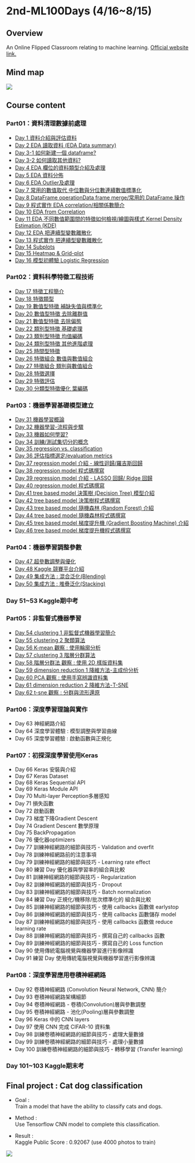# 2nd-ML100Days (4/16~8/15)
>
## Overview
An Online Flipped Classroom relating to machine learning. [Official website link.](https://ai100-2.cupoy.com/)
>
## Mind map
![](https://github.com/tailer954/2nd-ML100Days/blob/master/%E6%A9%9F%E5%99%A8%E5%AD%B8%E7%BF%92%E9%A6%AC%E6%8B%89%E6%9D%BE.png)
>
## Course content
### Part01：資料清理數據前處理
- [Day 1 資料介紹與評估資料](https://github.com/tailer954/2nd-ML100Days/blob/master/homework/Day_001_HW.ipynb)
- [Day 2 EDA 讀取資料 (EDA Data summary)](https://github.com/tailer954/2nd-ML100Days/blob/master/homework/Day_002_HW.ipynb)
- [Day 3-1 如何新建一個 dataframe?](https://github.com/tailer954/2nd-ML100Days/blob/master/homework/Day_003-1_HW.ipynb)
- [Day 3-2 如何讀取其他資料?](https://github.com/tailer954/2nd-ML100Days/blob/master/homework/Day_003-2_HW.ipynb)
- [Day 4 EDA 欄位的資料類型介紹及處理](https://github.com/tailer954/2nd-ML100Days/blob/master/homework/Day_004_HW.ipynb)
- [Day 5 EDA 資料分佈](https://github.com/tailer954/2nd-ML100Days/blob/master/homework/Day_005_HW.ipynb)
- [Day 6 EDA Outlier及處理](https://github.com/tailer954/2nd-ML100Days/blob/master/homework/Day_006_HW.ipynb)
- [Day 7 常用的數值取代 中位數與分位數連續數值標準化](https://github.com/tailer954/2nd-ML100Days/blob/master/homework/Day_007_HW.ipynb)
- [Day 8 DataFrame operationData frame merge/常用的 DataFrame 操作](https://github.com/tailer954/2nd-ML100Days/blob/master/homework/Day_008_HW.ipynb)
- [Day 9 程式實作 EDA correlation/相關係數簡介](https://github.com/tailer954/2nd-ML100Days/blob/master/homework/Day_009_HW.ipynb)
- [Day 10 EDA from Correlation](https://github.com/tailer954/2nd-ML100Days/blob/master/homework/Day_010_HW.ipynb)
- [Day 11 EDA 不同數值範圍間的特徵如何檢視/繪圖與樣式 Kernel Density Estimation (KDE)](https://github.com/tailer954/2nd-ML100Days/blob/master/homework/Day_011_HW.ipynb)
- [Day 12 EDA 把連續型變數離散化](https://github.com/tailer954/2nd-ML100Days/blob/master/homework/Day_012_HW.ipynb)
- [Day 13 程式實作 把連續型變數離散化](https://github.com/tailer954/2nd-ML100Days/blob/master/homework/Day_013_HW.ipynb)
- [Day 14 Subplots](https://github.com/tailer954/2nd-ML100Days/blob/master/homework/Day_014_HW.ipynb)
- [Day 15 Heatmap & Grid-plot](https://github.com/tailer954/2nd-ML100Days/blob/master/homework/Day_015_HW.ipynb)
- [Day 16 模型初體驗 Logistic Regression](https://github.com/tailer954/2nd-ML100Days/blob/master/homework/Day_016_HW.ipynb)
### Part02：資料科學特徵工程技術
- [Day 17 特徵工程簡介](https://github.com/tailer954/2nd-ML100Days/blob/master/homework/Day_017_HW.ipynb)
- [Day 18 特徵類型](https://github.com/tailer954/2nd-ML100Days/blob/master/homework/Day_018_HW.ipynb)
- [Day 19 數值型特徵 補缺失值與標準化](https://github.com/tailer954/2nd-ML100Days/blob/master/homework/Day_019_HW.ipynb)
- [Day 20 數值型特徵 去除離群值](https://github.com/tailer954/2nd-ML100Days/blob/master/homework/Day_020_HW.ipynb)
- [Day 21 數值型特徵 去除偏態](https://github.com/tailer954/2nd-ML100Days/blob/master/homework/Day_021_HW.ipynb)
- [Day 22 類別型特徵 基礎處理](https://github.com/tailer954/2nd-ML100Days/blob/master/homework/Day_022_HW.ipynb)
- [Day 23 類別型特徵 均值編碼](https://github.com/tailer954/2nd-ML100Days/blob/master/homework/Day_023_HW.ipynb)
- [Day 24 類別型特徵 其他進階處理](https://github.com/tailer954/2nd-ML100Days/blob/master/homework/Day_024_HW.ipynb)
- [Day 25 時間型特徵](https://github.com/tailer954/2nd-ML100Days/blob/master/homework/Day_025_HW.ipynb)
- [Day 26 特徵組合 數值與數值組合](https://github.com/tailer954/2nd-ML100Days/blob/master/homework/Day_026_HW.ipynb)
- [Day 27 特徵組合 類別與數值組合](https://github.com/tailer954/2nd-ML100Days/blob/master/homework/Day_027_HW.ipynb)
- [Day 28 特徵選擇](https://github.com/tailer954/2nd-ML100Days/blob/master/homework/Day_028_HW.ipynb)
- [Day 29 特徵評估](https://github.com/tailer954/2nd-ML100Days/blob/master/homework/Day_029_HW.ipynb)
- [Day 30 分類型特徵優化 葉編碼](https://github.com/tailer954/2nd-ML100Days/blob/master/homework/Day_030_HW.ipynb)
### Part03：機器學習基礎模型建立
- [Day 31 機器學習概論](https://github.com/tailer954/2nd-ML100Days/blob/master/homework/Day_031_HW.ipynb)
- [Day 32 機器學習-流程與步驟](https://github.com/tailer954/2nd-ML100Days/blob/master/homework/Day_032_HW.ipynb)
- [Day 33 機器如何學習?](https://github.com/tailer954/2nd-ML100Days/blob/master/homework/Day_033_HW.ipynb)
- [Day 34 訓練/測試集切分的概念](https://github.com/tailer954/2nd-ML100Days/blob/master/homework/Day_034_HW.ipynb)
- [Day 35 regression vs. classification](https://github.com/tailer954/2nd-ML100Days/blob/master/homework/Day_035_HW.ipynb)
- [Day 36 評估指標選定/evaluation metrics](https://github.com/tailer954/2nd-ML100Days/blob/master/homework/Day_036_HW.ipynb)
- [Day 37 regression model 介紹 - 線性迴歸/羅吉斯回歸](https://github.com/tailer954/2nd-ML100Days/blob/master/homework/Day_037_HW.ipynb)
- [Day 38 regression model 程式碼撰寫](https://github.com/tailer954/2nd-ML100Days/blob/master/homework/Day_038_HW.ipynb)
- [Day 39 regression model 介紹 - LASSO 回歸/ Ridge 回歸](https://github.com/tailer954/2nd-ML100Days/blob/master/homework/Day_039_HW.ipynb)
- [Day 40 regression model 程式碼撰寫](https://github.com/tailer954/2nd-ML100Days/blob/master/homework/Day_040_HW.ipynb)
- [Day 41 tree based model 決策樹 (Decision Tree) 模型介紹](https://github.com/tailer954/2nd-ML100Days/blob/master/homework/Day_041_HW.ipynb)
- [Day 42 tree based model 決策樹程式碼撰寫](https://github.com/tailer954/2nd-ML100Days/blob/master/homework/Day_042_HW.ipynb)
- [Day 43 tree based model 隨機森林 (Random Forest) 介紹](https://github.com/tailer954/2nd-ML100Days/blob/master/homework/Day_043_HW.ipynb)
- [Day 44 tree based model 隨機森林程式碼撰寫](https://github.com/tailer954/2nd-ML100Days/blob/master/homework/Day_044_HW.ipynb)
- [Day 45 tree based model 梯度提升機 (Gradient Boosting Machine) 介紹](https://github.com/tailer954/2nd-ML100Days/blob/master/homework/Day_045_HW.ipynb)
- [Day 46 tree based model 梯度提升機程式碼撰寫](https://github.com/tailer954/2nd-ML100Days/blob/master/homework/Day_046_HW.ipynb)
### Part04：機器學習調整參數
- [Day 47 超參數調整與優化](https://github.com/tailer954/2nd-ML100Days/blob/master/homework/Day_047_HW.ipynb)
- [Day 48 Kaggle 競賽平台介紹](https://github.com/tailer954/2nd-ML100Days/blob/master/homework/Day_048_HW.ipynb)
- [Day 49 集成方法 : 混合泛化(Blending)](https://github.com/tailer954/2nd-ML100Days/blob/master/homework/Day_049_HW.ipynb)
- [Day 50 集成方法 : 堆疊泛化(Stacking)](https://github.com/tailer954/2nd-ML100Days/blob/master/homework/Day_050_HW.ipynb)
>
### Day 51~53 Kaggle期中考
>
### Part05：非監督式機器學習
- [Day 54 clustering 1 非監督式機器學習簡介](https://github.com/tailer954/2nd-ML100Days/blob/master/homework/Day_054_HW.ipynb)
- [Day 55 clustering 2 聚類算法](https://github.com/tailer954/2nd-ML100Days/blob/master/homework/Day_055_HW.ipynb)
- [Day 56 K-mean 觀察 : 使用輪廓分析](https://github.com/tailer954/2nd-ML100Days/blob/master/homework/Day_056_HW.ipynb)
- [Day 57 clustering 3 階層分群算法](https://github.com/tailer954/2nd-ML100Days/blob/master/homework/Day_057_HW.ipynb)
- [Day 58 階層分群法 觀察 : 使用 2D 樣版資料集](https://github.com/tailer954/2nd-ML100Days/blob/master/homework/Day_058_HW.ipynb)
- [Day 59 dimension reduction 1 降維方法-主成份分析](https://github.com/tailer954/2nd-ML100Days/blob/master/homework/Day_059_HW.ipynb)
- [Day 60 PCA 觀察 : 使用手寫辨識資料集](https://github.com/tailer954/2nd-ML100Days/blob/master/homework/Day_060_HW.ipynb)
- [Day 61 dimension reduction 2 降維方法-T-SNE](https://github.com/tailer954/2nd-ML100Days/blob/master/homework/Day_061_HW.ipynb)
- [Day 62 t-sne 觀察 : 分群與流形還原](https://github.com/tailer954/2nd-ML100Days/blob/master/homework/Day_062_HW.ipynb)
### Part06：深度學習理論與實作
- Day 63 神經網路介紹
- Day 64 深度學習體驗 : 模型調整與學習曲線
- Day 65 深度學習體驗 : 啟動函數與正規化
### Part07：初探深度學習使用Keras
- Day 66 Keras 安裝與介紹
- Day 67 Keras Dataset
- Day 68 Keras Sequential API
- Day 69 Keras Module API
- Day 70 Multi-layer Perception多層感知
- Day 71 損失函數
- Day 72 啟動函數
- Day 73 梯度下降Gradient Descent
- Day 74 Gradient Descent 數學原理
- Day 75 BackPropagation
- Day 76 優化器optimizers
- Day 77 訓練神經網路的細節與技巧 - Validation and overfit
- Day 78 訓練神經網路前的注意事項
- Day 79 訓練神經網路的細節與技巧 - Learning rate effect
- Day 80 練習 Day 優化器與學習率的組合與比較
- Day 81 訓練神經網路的細節與技巧 - Regularization
- Day 82 訓練神經網路的細節與技巧 - Dropout
- Day 83 訓練神經網路的細節與技巧 - Batch normalization
- Day 84 練習 Day 正規化/機移除/批次標準化的 組合與比較
- Day 85 訓練神經網路的細節與技巧 - 使用 callbacks 函數做 earlystop
- Day 86 訓練神經網路的細節與技巧 - 使用 callbacks 函數儲存 model
- Day 87 訓練神經網路的細節與技巧 - 使用 callbacks 函數做 reduce learning rate
- Day 88 訓練神經網路的細節與技巧 - 撰寫自己的 callbacks 函數
- Day 89 訓練神經網路的細節與技巧 - 撰寫自己的 Loss function
- Day 90 使用傳統電腦視覺與機器學習進行影像辨識
- Day 91 練習 Day 使用傳統電腦視覺與機器學習進行影像辨識
### Part08：深度學習應用卷積神經網路
- Day 92 卷積神經網路 (Convolution Neural Network, CNN) 簡介
- Day 93 卷積神經網路架構細節
- Day 94 卷積神經網路 - 卷積(Convolution)層與參數調整
- Day 95 卷積神經網路 - 池化(Pooling)層與參數調整
- Day 96 Keras 中的 CNN layers
- Day 97 使用 CNN 完成 CIFAR-10 資料集
- Day 98 訓練卷積神經網路的細節與技巧 - 處理大量數據
- Day 99 訓練卷積神經網路的細節與技巧 - 處理小量數據
- Day 100 訓練卷積神經網路的細節與技巧 - 轉移學習 (Transfer learning)
>
### Day 101~103 Kaggle期末考
>
## Final project : Cat dog classification
- Goal :    
Train a model that have the ability to classify cats and dogs.
>
- Method :    
Use Tensorflow CNN model to complete this classification.
>
- Result :    
Kaggle Public Score : 0.92067 (use 4000 photos to train)   
>
>
>
>
![](https://github.com/tailer954/2nd-ML100Days/blob/master/Final%20project%20%E3%80%81Cat%20dog%20classification/Final%20Project%20Score.PNG)
>
